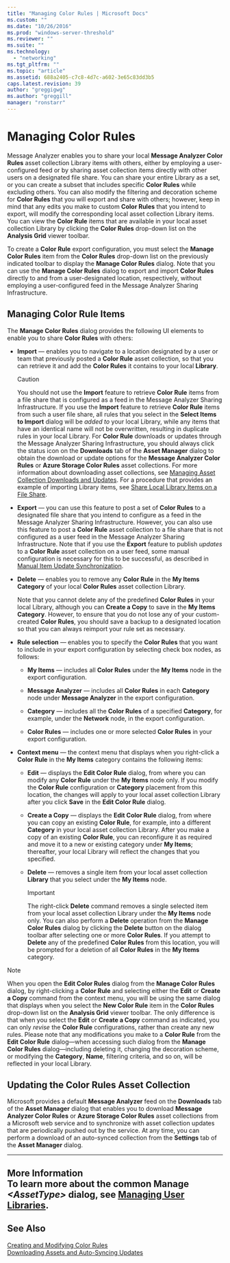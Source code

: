 ```yaml
---
title: "Managing Color Rules | Microsoft Docs"
ms.custom: ""
ms.date: "10/26/2016"
ms.prod: "windows-server-threshold"
ms.reviewer: ""
ms.suite: ""
ms.technology: 
  - "networking"
ms.tgt_pltfrm: ""
ms.topic: "article"
ms.assetid: 688a2405-c7c8-4d7c-a602-3e65c83dd3b5
caps.latest.revision: 39
author: "greggigwg"
ms.author: "greggill"
manager: "ronstarr"
---
```

# Managing Color Rules
Message Analyzer enables you to share your local **Message Analyzer Color Rules** asset collection Library items with others, either by employing a user-configured feed or by sharing asset collection items directly with other users on a designated file share. You can share your entire Library as a set, or you can create a subset that includes specific **Color Rules** while excluding others. You can also modify the filtering and decoration scheme for **Color Rules** that you will export and share with others; however, keep in mind that any edits you make to custom **Color Rules** that you intend to export, will modify the corresponding local asset collection Library items. You can view the **Color Rule** items that are available in your local asset collection Library by clicking the **Color Rules** drop-down list on the **Analysis Grid** viewer toolbar.  
  
 To create a **Color Rule** export configuration, you must select the **Manage Color Rules** item from the **Color Rules** drop-down list on the previously indicated toolbar to display the **Manage Color Rules** dialog. Note that you can use the **Manage Color Rules** dialog to export and import **Color Rules** directly to and from a user-designated location, respectively, without employing a user-configured feed in the Message Analyzer Sharing Infrastructure.  
  
## Managing Color Rule Items  
 The **Manage Color Rules** dialog provides the following UI elements to enable you to share **Color Rules** with others:  
  
-   **Import** — enables you to navigate to a location designated by a user or team that previously posted a **Color Rule** asset collection, so that you can retrieve it and add the **Color Rules** it contains to your local **Library**.  
  
    > [!CAUTION]
    >  You should not use the **Import** feature to retrieve **Color Rule** items from a file share that is configured as a feed in the Message Analyzer Sharing Infrastructure. If you use the **Import** feature to retrieve **Color Rule** items from such a user file share, all rules that you select in the **Select Items to Import** dialog will be *added to* your local Library, while any items that have an identical name will not be overwritten, resulting in duplicate rules in your local Library. For **Color Rule** downloads or updates through the Message Analyzer Sharing Infrastructure, you should always click the status icon on the **Downloads** tab of the **Asset Manager** dialog to obtain the download or update options for the **Message Analyzer Color Rules** or **Azure Storage Color Rules** asset collections. For more information about downloading asset collections, see [Managing Asset Collection Downloads and Updates](managing-asset-collection-downloads-and-updates.md). For a procedure that provides an example of importing Library items, see [Share Local Library Items on a File Share](procedures-using-the-asset-management-features.md#BKMK_ShareLibraryItems).  
  
-   **Export** — you can use this feature to post a set of **Color Rules** to a designated file share that you intend to configure as a feed in the Message Analyzer Sharing Infrastructure. However, you can also use this feature to post a **Color Rule** asset collection to a file share that is not configured as a user feed in the Message Analyzer Sharing Infrastructure. Note that if you use the **Export** feature to publish *updates* to a **Color Rule** asset collection on a user feed, some manual configuration is necessary for this to be successful, as described in [Manual Item Update Synchronization](manual-item-update-synchronization.md).  
  
-   **Delete** — enables you to remove any **Color Rule** in the **My Items** **Category** of your local **Color Rules** asset collection Library.  
  
     Note that you cannot delete any of the predefined **Color Rules** in your local Library, although you can **Create a Copy** to save in the **My Items**  **Category**. However, to ensure that you do not lose any of your custom-created **Color Rules**, you should save a backup to a designated location so that you can always reimport your rule set as necessary.  
  
-   **Rule selection** — enables you to specify the **Color Rules** that you want to include in your export configuration by selecting check box nodes, as follows:  
  
    -   **My Items** — includes all **Color Rules** under the **My Items** node in the export configuration.  
  
    -   **Message Analyzer** — includes all **Color Rules** in each **Category** node under **Message Analyzer** in the export configuration.  
  
    -   **Category** — includes all the **Color Rules** of a specified **Category**, for example, under the **Network** node, in the export configuration.  
  
    -   **Color Rules** — includes one or more selected **Color Rules** in your export configuration.  
  
-   **Context menu** — the context menu that displays when you right-click a **Color Rule** in the **My Items** category contains the following items:  
  
    -   **Edit** — displays the **Edit Color Rule** dialog, from where you can modify any **Color Rule** under the **My Items** node only. If you modify the **Color Rule** configuration or **Category** placement from this location, the changes will apply to your local asset collection Library after you click **Save** in the **Edit Color Rule** dialog.  
  
    -   **Create a Copy** — displays the **Edit Color Rule** dialog, from where you can copy an existing **Color Rule**, for example, into a different **Category** in your local asset collection Library. After you make a copy of an existing **Color Rule**, you can reconfigure it as required and move it to a new or existing category under **My Items**; thereafter, your local Library will reflect the changes that you specified.  
  
    -   **Delete** — removes a single item from your local asset collection **Library** that you select under the **My Items** node.  
  
        > [!IMPORTANT]
        >  The right-click **Delete** command removes a single selected item from your local asset collection Library under the **My Items** node only. You can also perform a **Delete** operation from the **Manage Color Rules** dialog by clicking the **Delete** button on the dialog toolbar after selecting one or more **Color Rules**. If you attempt to **Delete** any of the predefined **Color Rules** from this location, you will be prompted for a deletion of all **Color Rules** in the **My Items** category.  
  
> [!NOTE]
>  When you open the **Edit Color Rules** dialog from the **Manage Color Rules** dialog, by right-clicking a **Color Rule** and selecting either the **Edit** or **Create a Copy** command from the context menu, you will be using the same dialog that displays when you select the **New Color Rule** item in the **Color Rules** drop-down list on the **Analysis Grid** viewer toolbar. The only difference is that when you select the **Edit** or **Create a Copy** command as indicated, you can only *revise* the **Color Rule** configurations, rather than create any new rules. Please note that any modifications you make to a **Color Rule** from the **Edit Color Rule** dialog—when accessing such dialog from the **Manage Color Rules** dialog—including deleting it, changing the decoration scheme, or modifying the **Category**, **Name**, filtering criteria, and so on, will be reflected in your local Library.  
  
## Updating the Color Rules Asset Collection  
 Microsoft provides a default **Message Analyzer** feed on the **Downloads** tab of the **Asset Manager** dialog that enables you to download **Message Analyzer Color Rules** or **Azure Storage Color Rules** asset collections from a Microsoft web service and to synchronize with asset collection updates that are periodically pushed out by the service. At any time, you can perform a download of an auto-synced collection from the **Settings** tab of the **Asset Manager** dialog.  
  
---  
  
 **More Information**   
 **To learn more** about the common **Manage** ***\<AssetType>*** dialog, see [Managing User Libraries](managing-user-libraries.md).   
---  
  
## See Also  
 [Creating and Modifying Color Rules](creating-and-modifying-color-rules.md)   
 [Downloading Assets and Auto-Syncing Updates](downloading-assets-and-auto-syncing-updates.md)